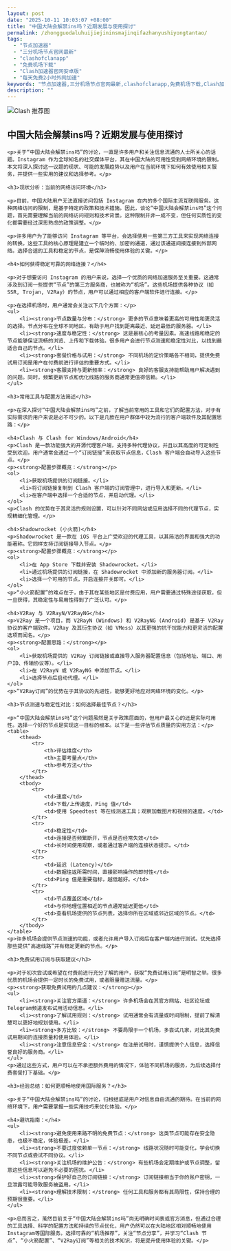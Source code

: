```yaml
---
layout: post
date: "2025-10-11 10:03:07 +08:00"
title: "中国大陆会解禁ins吗？近期发展与使用探讨"
permalink: /zhongguodaluhuijiejininsmajinqifazhanyushiyongtantao/
tags:
  - "节点加速器"
  - "三分机场节点官网最新"
  - "clashofclanapp"
  - "免费机场下载"
  - "Clash加速器官网安卓版"
  - "每天免费2小时外网加速"
keywords: "节点加速器,三分机场节点官网最新,clashofclanapp,免费机场下载,Clash加速器官网安卓版,每天免费2小时外网加速"
description: ""
---
```


![Clash 推荐图](https://clashjd.github.io/assets/img/节点订阅推荐.png)

## 中国大陆会解禁ins吗？近期发展与使用探讨


    <p>关于“中国大陆会解禁ins吗”的讨论，一直是许多用户和关注信息流通的人士所关心的话题。Instagram 作为全球知名的社交媒体平台，其在中国大陆的可用性受到网络环境的限制。本文将深入探讨这一议题的现状、可能的发展趋势以及用户在当前环境下如何有效使用相关服务，并提供一些实用的建议和选择参考。</p>

    <h3>现状分析：当前的网络访问环境</h3>

    <p>目前，中国大陆用户无法直接访问包括 Instagram 在内的多个国际主流互联网服务。这种网络访问的限制，是基于特定的政策和技术措施。因此，谈论“中国大陆会解禁ins吗”这个问题，首先需要理解当前的网络访问规则和技术背景。这种限制并非一成不变，但任何实质性的变化都需要经过深思熟虑的政策调整。</p>

    <p>许多用户为了能够访问 Instagram 等平台，会选择使用一些第三方工具来实现网络连接的转换。这些工具的核心原理是建立一个临时的、加密的通道，通过该通道间接连接到外部网络。选择合适的工具和稳定的节点，是保障流畅使用体验的关键。</p>

    <h4>如何获得稳定可靠的网络连接？</h4>

    <p>对于想要访问 Instagram 的用户来说，选择一个优质的网络加速服务至关重要。这通常涉及到订阅一些提供“节点”的第三方服务商，也被称为“机场”。这些机场提供各种协议（如 SSR, Trojan, V2Ray）的节点，用户可以通过相应的客户端软件进行连接。</p>

    <p>在选择机场时，用户通常会关注以下几个方面：</p>
    <ul>
        <li><strong>节点数量与分布：</strong> 更多的节点意味着更高的可用性和更灵活的选择。节点分布在全球不同地区，有助于用户找到距离最近、延迟最低的服务器。</li>
        <li><strong>速度与稳定性：</strong> 这是最核心的考量因素。高速线路和稳定的节点能够保证流畅的浏览、上传和下载体验。很多用户会进行节点测速和稳定性对比，以找到最适合自己的节点。</li>
        <li><strong>套餐价格与试用：</strong> 不同机场的定价策略各不相同，提供免费试用订阅是用户在付费前进行评估的重要方式。</li>
        <li><strong>客服支持与更新频率：</strong> 良好的客服支持能帮助用户解决遇到的问题。同时，频繁更新节点和优化线路的服务商通常更值得信赖。</li>
    </ul>

    <h3>常用工具与配置方法简述</h3>

    <p>在深入探讨“中国大陆会解禁ins吗”之前，了解当前常用的工具和它们的配置方法，对于有实际需求的用户来说是必不可少的。以下是几款在用户群体中较为流行的客户端软件及其配置思路：</p>

    <h4>Clash 与 Clash for Windows/Android</h4>
    <p>Clash 是一款功能强大的开源代理客户端，支持多种代理协议，并且以其高度的可定制性受到欢迎。用户通常会通过一个“订阅链接”来获取节点信息，Clash 客户端会自动导入这些节点。</p>
    <p><strong>配置步骤概览：</strong></p>
    <ol>
        <li>获取机场提供的订阅链接。</li>
        <li>将订阅链接复制到 Clash 客户端的订阅管理中，进行导入和更新。</li>
        <li>在客户端中选择一个合适的节点，并启动代理。</li>
    </ol>
    <p>Clash 的优势在于其灵活的规则设置，可以针对不同网站或应用选择不同的代理节点，实现精细化管理。</p>

    <h4>Shadowrocket (小火箭)</h4>
    <p>Shadowrocket 是一款在 iOS 平台上广受欢迎的代理工具，以其简洁的界面和强大的功能著称。它同样支持订阅链接导入节点。</p>
    <p><strong>配置步骤概览：</strong></p>
    <ol>
        <li>在 App Store 下载并安装 Shadowrocket。</li>
        <li>通过机场提供的订阅链接，在 Shadowrocket 中添加新的服务器订阅。</li>
        <li>选择一个可用的节点，开启连接开关即可。</li>
    </ol>
    <p>“小火箭配置”的难点在于，由于其在某些地区是付费应用，用户需要通过特殊途径获取，但一旦获得，其稳定性与易用性得到了广泛认可。</p>

    <h4>V2Ray 与 V2RayN/V2RayNG</h4>
    <p>V2Ray 是一个项目，而 V2RayN (Windows) 和 V2RayNG (Android) 是基于 V2Ray 协议的客户端软件。V2Ray 及其衍生协议（如 VMess）以其更强的抗干扰能力和更灵活的配置选项而闻名。</p>
    <p><strong>配置思路：</strong></p>
    <ol>
        <li>获取机场提供的 V2Ray 订阅链接或直接导入服务器配置信息（包括地址、端口、用户ID、传输协议等）。</li>
        <li>在 V2RayN 或 V2RayNG 中添加节点。</li>
        <li>选择节点后启动代理。</li>
    </ol>
    <p>“V2Ray订阅”的优势在于其协议的先进性，能够更好地应对网络环境的变化。</p>

    <h3>节点测速与稳定性对比：如何选择最佳节点？</h3>

    <p>“中国大陆会解禁ins吗”这个问题虽然是关于政策层面的，但用户最关心的还是实际可用性。选择一个好的节点是实现这一目标的根本。以下是一些评估节点质量的实用方法：</p>
    <table>
        <thead>
            <tr>
                <th>评估维度</th>
                <th>主要考量点</th>
                <th>参考方法</th>
            </tr>
        </thead>
        <tbody>
            <tr>
                <td>速度</td>
                <td>下载/上传速度，Ping 值</td>
                <td>使用 Speedtest 等在线测速工具；观察加载图片和视频的速度。</td>
            </tr>
            <tr>
                <td>稳定性</td>
                <td>连接是否频繁断开，节点是否经常失效</td>
                <td>长时间使用观察，或者通过客户端的连接状态提示。</td>
            </tr>
            <tr>
                <td>延迟 (Latency)</td>
                <td>数据往返所需时间，直接影响操作的即时性</td>
                <td>Ping 值是重要指标，越低越好。</td>
            </tr>
            <tr>
                <td>节点覆盖区域</td>
                <td>与你地理位置相近的节点通常延迟更低</td>
                <td>查看机场提供的节点列表，选择你所在区域或邻近区域的节点。</td>
            </tr>
        </tbody>
    </table>
    <p>许多机场会提供节点测速的功能，或者允许用户导入订阅后在客户端内进行测试。优先选择那些提供“高速线路”并有稳定更新的节点。</p>

    <h3>免费试用订阅与获取建议</h3>

    <p>对于初次尝试或希望在付费前进行充分了解的用户，获取“免费试用订阅”是明智之举。很多优质的机场会提供一定时长的免费试用，或者限量赠送流量。</p>
    <p><strong>获取免费试用的几点建议：</strong></p>
    <ul>
        <li><strong>关注官方渠道：</strong> 许多机场会在其官方网站、社区论坛或Telegram频道发布试用活动信息。</li>
        <li><strong>了解试用规则：</strong> 试用通常会有流量或时间限制，提前了解清楚可以更好地规划使用。</li>
        <li><strong>多方比较：</strong> 不要局限于一个机场，多尝试几家，对比其免费试用期间的连接质量和使用体验。</li>
        <li><strong>注意信息安全：</strong> 在注册试用时，谨慎提供个人信息，选择信誉良好的服务商。</li>
    </ul>
    <p>通过这些方式，用户可以在不承担额外费用的情况下，体验不同机场的服务，为后续选择付费套餐打下基础。</p>

    <h3>经验总结：如何更顺畅地使用国际服务？</h3>

    <p>关于“中国大陆会解禁ins吗”的讨论，归根结底是用户对信息自由流通的期待。在当前的网络环境下，用户需要掌握一些实用技巧来优化体验。</p>

    <h4>避坑指南：</h4>
    <ul>
        <li><strong>避免使用来路不明的免费节点：</strong> 这类节点可能存在安全隐患，也极不稳定，体验极差。</li>
        <li><strong>不要过度依赖单一节点：</strong> 线路状况随时可能变化，学会切换不同节点或尝试不同协议。</li>
        <li><strong>关注机场的维护公告：</strong> 有些机场会定期维护或节点调整，留意这些信息可以避免不必要的困扰。</li>
        <li><strong>保护好自己的订阅链接：</strong> 订阅链接相当于你的账户密钥，一旦泄露可能导致服务被盗用。</li>
        <li><strong>理解技术限制：</strong> 任何工具和服务都有其局限性，保持合理的预期很重要。</li>
    </ul>

    <p>总而言之，虽然目前关于“中国大陆会解禁ins吗”尚无明确时间表或官方消息，但通过合理的工具选择、科学的配置方法和持续的节点优化，用户仍然可以在大陆地区相对顺畅地使用Instagram等国际服务。选择可靠的“机场推荐”，关注“节点分享”，并学习“Clash 节点”、“小火箭配置”、“V2Ray订阅”等相关的技术知识，将是提升使用体验的关键。</p>